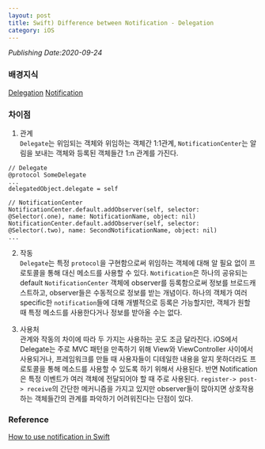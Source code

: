 ```yaml
---
layout: post
title: Swift) Difference between Notification - Delegation
category: iOS
---
```

*Publishing Date:2020-09-24*

### 배경지식
[Delegation](https://devejs.github.io/ios/2020/09/16/delegation.html)
[Notification](https://devejs.github.io/ios/2020/09/23/swift-notification.html)

### 차이점
1. 관계  
`Delegate`는 위임되는 객체와 위임하는 객체간 1:1관계, `NotificationCenter`는 알림을 보내는 객체와 등록된 객체들간 1:n 관계를 가진다.
```
// Delegate
@protocol SomeDelegate
...
delegatedObject.delegate = self

// NotificationCenter
NotificationCenter.default.addObserver(self, selector: @Selector(.one), name: NotificationName, object: nil)
NotificationCenter.default.addObserver(self, selector: @Selector(.two), name: SecondNotificationName, object: nil)
...
```

2. 작동  
`Delegate`는 특정 `protocol`을 구현함으로써 위임하는 객체에 대해 알 필요 없이 프로토콜을 통해 대신 메소드를 사용할 수 있다.
`Notification`은 하나의 공유되는 default `NotificationCenter` 객체에 observer를 등록함으로써 정보를 브로드캐스트하고, observer들은 수동적으로 정보를 받는 개념이다. 하나의 객체가 여러 specific한 `notification`들에 대해 개별적으로 등록은 가능할지만, 객체가 원할 때 특정 메소드를 사용한다거나 정보를 받아올 수는 없다.

3. 사용처  
관계와 작동의 차이에 따라 두 가지는 사용하는 곳도 조금 달라진다.
iOS에서 Delegate는 주로 MVC 패턴을 만족하기 위해 View와 ViewController 사이에서 사용되거나, 프레임워크를 만들 때 사용자들이 디테일한 내용을 알지 못하더라도 프로토콜을 통해 메소드를 사용할 수 있도록 하기 위해서 사용된다.
반면 Notification은 특정 이벤트가 여러 객체에 전달되어야 할 때 주로 사용된다. `register-> post-> receive`의 간단한 메커니즘을 가지고 있지만 observer들이 많아지면 상호작용하는 객체들간의 관계를 파악하기 어려워진다는 단점이 있다.


### Reference
[How to use notification in Swift](https://learnappmaking.com/notification-center-how-to-swift/)
